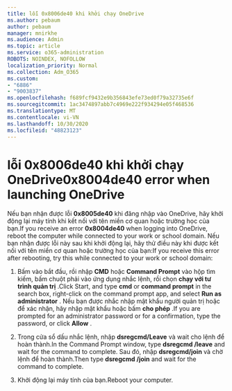 ```yaml
---
title: lỗi 0x8006de40 khi khởi chạy OneDrive
ms.author: pebaum
author: pebaum
manager: mnirkhe
ms.audience: Admin
ms.topic: article
ms.service: o365-administration
ROBOTS: NOINDEX, NOFOLLOW
localization_priority: Normal
ms.collection: Adm_O365
ms.custom:
- "6886"
- "9003837"
ms.openlocfilehash: f689fcf9432e9b356843efe73ed0f79a32735e6f
ms.sourcegitcommit: 1ac3474897abb7c4969e222f934294e05f468536
ms.translationtype: MT
ms.contentlocale: vi-VN
ms.lasthandoff: 10/30/2020
ms.locfileid: "48823123"
---
```

# <a name="0x8004de40-error-when-launching-onedrive"></a><span data-ttu-id="40f6a-102">lỗi 0x8006de40 khi khởi chạy OneDrive</span><span class="sxs-lookup"><span data-stu-id="40f6a-102">0x8004de40 error when launching OneDrive</span></span>

<span data-ttu-id="40f6a-103">Nếu bạn nhận được lỗi **0x8005de40** khi đăng nhập vào OneDrive, hãy khởi động lại máy tính khi kết nối với tên miền cơ quan hoặc trường học của bạn.</span><span class="sxs-lookup"><span data-stu-id="40f6a-103">If you receive an error **0x8004de40** when  logging into OneDrive, reboot the computer while connected to your work or school domain.</span></span> <span data-ttu-id="40f6a-104">Nếu bạn nhận được lỗi này sau khi khởi động lại, hãy thử điều này khi được kết nối với tên miền cơ quan hoặc trường học của bạn:</span><span class="sxs-lookup"><span data-stu-id="40f6a-104">If you receive this error after rebooting, try this while connected to your work or school domain:</span></span>

1. <span data-ttu-id="40f6a-105">Bấm vào bắt đầu, rồi nhập **CMD** hoặc **Command Prompt**  vào hộp tìm kiếm, bấm chuột phải vào ứng dụng nhắc lệnh, rồi chọn  **chạy với tư trình quản trị** .</span><span class="sxs-lookup"><span data-stu-id="40f6a-105">Click Start, and type **cmd** or **command prompt**  in the search  box, right-click on the command prompt app, and select  **Run as administrator** .</span></span> <span data-ttu-id="40f6a-106">Nếu bạn được nhắc nhập mật khẩu người quản trị hoặc để xác nhận, hãy nhập mật khẩu hoặc bấm **cho phép** .</span><span class="sxs-lookup"><span data-stu-id="40f6a-106">If you are prompted for an administrator password or for a confirmation, type the password, or click **Allow** .</span></span>  

2. <span data-ttu-id="40f6a-107">Trong cửa sổ dấu nhắc lệnh, nhập **dsregcmd/Leave**  và wait cho lệnh để hoàn thành.</span><span class="sxs-lookup"><span data-stu-id="40f6a-107">In the Command Prompt window, type **dsregcmd /leave**  and wait for the command to complete.</span></span> <span data-ttu-id="40f6a-108">Sau đó, nhập **dsregcmd/join** và chờ lệnh để hoàn thành.</span><span class="sxs-lookup"><span data-stu-id="40f6a-108">Then type **dsregcmd /join** and wait for the command to complete.</span></span>
3. <span data-ttu-id="40f6a-109">Khởi động lại máy tính của bạn.</span><span class="sxs-lookup"><span data-stu-id="40f6a-109">Reboot your computer.</span></span>

